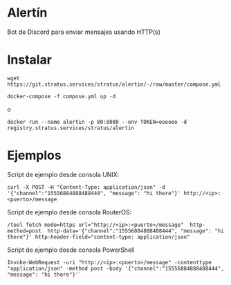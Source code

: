 # Alertín

Bot de Discord para enviar mensajes usando HTTP(s)

# Instalar

`wget https://git.stratus.services/stratus/alertin/-/raw/master/compose.yml`

`docker-compose -f compose.yml up -d`

o

`docker run --name alertin -p 80:8080 --env TOKEN=eoeoeo -d registry.stratus.services/stratus/alertin`


# Ejemplos

Script de ejemplo desde consola UNIX: 

```shell
curl -X POST -H "Content-Type: application/json" -d '{"channel":"15556884888488444", "message": "hi there"}' http://<ip>:<puerto>/message
```
Script de ejemplo desde consola RouterOS:

```shell
/tool fetch mode=https url="http://<ip>:<puerto>/message"  http-method=post  http-data='{"channel":"15556884888488444", "message": "hi there"}' http-header-field="content-type: application/json"
```

Script de ejemplo desde consola PowerShell

```shell
Invoke-WebRequest -uri "http://<ip>:<puerto>/message" -contenttype "application/json" -method post -body '{"channel":"15556884888488444", "message": "hi there"}'`
```